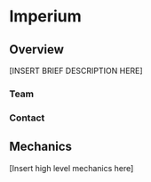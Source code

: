 # Imperium

## Overview

\[INSERT BRIEF DESCRIPTION HERE]

### **Team**&#x20;

### **Contact**

## Mechanics

\[Insert high level mechanics here]
